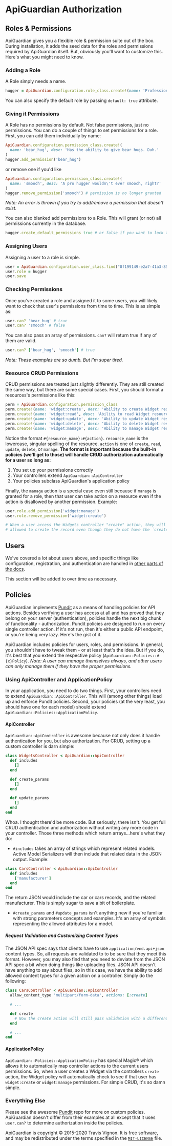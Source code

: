 # ApiGuardian Authorization

## Roles & Permissions

ApiGuardian gives you a flexible role & permission suite out of the box. During
installation, it adds the seed data for the roles and permissions required by ApiGuardian
itself. But, obviously you'll want to customize this. Here's what you might need
to know.

### Adding a Role
A Role simply needs a name.

```rb
hugger = ApiGuardian.configuration.role_class.create!(name: 'Professional Hugger')
```

You can also specify the default role by passing `default: true` attribute.

### Giving it Permissions

A Role has no permissions by default. Not false permissions, just no permissions.
You can do a couple of things to set permissions for a role. First, you can add
them individually by name:

```rb
ApiGuardian.configuration.permission_class.create!(
  name: 'bear_hug', desc: 'Has the ability to give bear hugs. Duh.'
)
hugger.add_permission('bear_hug')
```

or remove one if you'd like

```rb
ApiGuardian.configuration.permission_class.create!(
  name: 'smooch', desc: 'A pro hugger wouldn\'t ever smooch, right?'
)
hugger.remove_permission('smooch') # permission is no longer granted
```

*Note: An error is thrown if you try to add/remove a permission that doesn't exist.*

You can also blanked add permissions to a Role. This will grant (or not) all permissions
currently in the database.

```rb
hugger.create_default_permissions true # or false if you want to lock this role down
```

### Assigning Users

Assigning a user to a role is simple.

```rb
user = ApiGuardian.configuration.user_class.find("8f199149-e2a7-41a3-8540-b69c2125aa74")
user.role = hugger
user.save
```

### Checking Permissions

Once you've created a role and assigned it to some users, you will likely want
to check that user's permissions from time to time. This is as simple as:

```rb
user.can? 'bear_hug' # true
user.can? 'smooch' # false
```

You can also pass an array of permissions. `can?` will return true if any of them
are valid.

```rb
user.can? ['bear_hug', 'smooch'] # true
```

*Note: These examples are so dumb. But I'm super tired.*

### Resource CRUD Permissions

CRUD permissions are treated just slightly differently. They are still created the
same way, but there are some special cases. First, you should format a resources's
permissions like this:

```rb
perm = ApiGuardian.configuration.permission_class
perm.create!(name: 'widget:create', desc: 'Ability to create Widget resource.')
perm.create!(name: 'widget:read', desc: 'Ability to read Widget resource.')
perm.create!(name: 'widget:update', desc: 'Ability to update Widget resource.')
perm.create!(name: 'widget:delete', desc: 'Ability to delete Widget resource.')
perm.create!(name: 'widget:manage', desc: 'Ability to manage Widget resource.')
```

Notice the format `#{resource_name}:#{action}`. `resource_name` is the lowercase,
singular spelling of the resource. `action` is one of `create`, `read`, `update`, `delete`,
or `manage`. **The format is important because the built-in policies (we'll get to those)
will handle CRUD authorization automatically for a user so long as:**

1. You set up your permissions correctly
1. Your controllers extend `ApiGuardian::ApiController`
1. Your policies subclass ApiGuardian's application policy

Finally, the `manage` action is a special case even still because if `manage` is
granted for a role, then that user can take action on a resource even if the
action is disallowed by another permission. Example:

```rb
user.role.add_permission('widget:manage')
user.role.remove_permission('widget:create')

# When a user access the Widgets controller "create" action, they will still be
# allowed to create the record even though they do not have the `create` action.
```

## Users

We've covered a lot about users above, and specific things like configuration,
registration, and authentication are handled in [other parts of the docs](../readme.md).

This section will be added to over time as necessary.

## Policies

ApiGuardian implements [Pundit](https://github.com/elabs/pundit) as a means of
handling policies for API actions. Besides verifying a user has access at all and
has proved that they belong on your server (authentication), policies handle the
next big chunk of functionality - authorization. Pundit policies are designed to
run on every single controller action. If it's not run, then it's either a public
API endpoint, or you're being very lazy. Here's the gist of it.

ApiGuardian includes policies for users, roles, and permissions. In general, you
shouldn't have to tweak them - or at least that's the idea. But if you do, it's best
that you extend the respective policy (`ApiGuardian::Policies::#{x}Policy`).
*Note: A user can manage themselves always, and other users can only manage them if they
have the proper permissions.*

### Using ApiController and ApplicationPolicy

In your application, you need to do two things. First, your controllers need to
extend `ApiGuardian::ApiController`. This will (among other things) load up and
enforce Pundit policies. Second, your policies (at the very least, you should
have one for each model) should extend `ApiGuardian::Policies::ApplicationPolicy`.

#### ApiController

`ApiGuardian::ApiController` is awesome because not only does it handle authentication
for you, but also authorization. For CRUD, setting up a custom controller is darn
simple:

```rb
class WidgetsController < ApiGuardian::ApiController
  def includes
    []
  end

  def create_params
    []
  end

  def update_params
    []
  end
end
```

Whoa. I thought there'd be more code. But seriously, there isn't. You get full CRUD
authentication and authorization without writing any more code in your controller.
Those three methods which return arrays...here's what they do:

* `#includes` takes an array of strings which represent related models. Active Model
Serializers will then include that related data in the JSON output. Example:

```rb
class CarsController < ApiGuardian::ApiController
  def includes
    ['manufacturer']
  end
end
```

The return JSON would include the car or cars records, and the related manufacturer.
This is simply sugar to save a bit of boilerplate.

* `#create_params` and `#update_params` isn't anything new if you're familiar with
strong parameters concepts and examples. It's an array of symbols representing the
allowed attributes for a model.

##### Request Validation and Customizing Content Types

The JSON API spec says that clients have to use `application/vnd.api+json` content types. So, all requests are validated to to be sure that they meet this format. However, you may also find that you need to deviate from the JSON API spec a bit when doing things like uploading files. JSON API doesn't have anything to say about files, so in this case, we have the ability to add allowed content types for a given action on a controller. Simply do the following:

```rb
class CarsController < ApiGuardian::ApiController
  allow_content_type 'multipart/form-data', actions: [:create]

  # ...

  def create
    # Now the create action will still pass validation with a different content type.
  end

  # ...
end
```

#### ApplicationPolicy

`ApiGuardian::Policies::ApplicationPolicy` has special Magic® which allows it to automatically map controller
actions to the current users permissions. So, when a user creates a Widget via
the controllers `create` action, the Widget policy will automatically check to
see if that user has `widget:create` or `widget:manage` permissions. For simple CRUD,
it's so damn simple.

### Everything Else

Please see the awesome [Pundit](https://github.com/elabs/pundit) repo for more
on custom policies. ApiGuardian doesn't differ from their examples at all except
that it uses `user.can?` to determine authorization inside the policies.

ApiGuardian is copyright © 2015-2020 Travis Vignon. It is free software, and may be
redistributed under the terms specified in the [`MIT-LICENSE`](https://github.com/lookitsatravis/api_guardian/blob/master/MIT-LICENSE) file.
